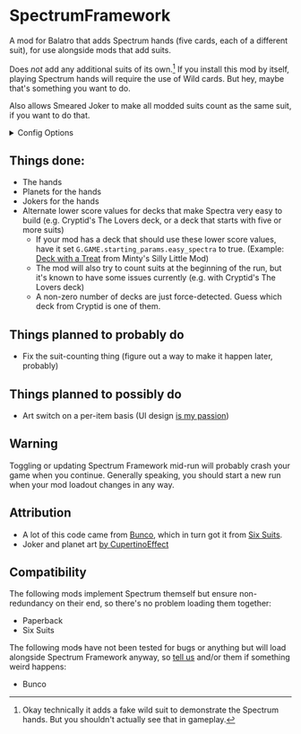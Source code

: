 # SpectrumFramework
A mod for Balatro that adds Spectrum hands (five cards, each of a different suit), for use alongside mods that add suits.

Does _not_ add any additional suits of its own.[^1] If you install this mod by itself, playing Spectrum hands will require the use of Wild cards. But hey, maybe that's something you want to do.

Also allows Smeared Joker to make all modded suits count as the same suit, if you want to do that.

<details>
  <summary>Config Options</summary>
<ul>
<li>Spectra are Standard: Default false. Forces lower-scoring values for Spectrum hands, and shows base Spectrum hand in Run Info immediately. Recommended if you are using many mods which add custom suits.</li>
<li>Smear modded suits: Default false. Modifies Smeared Joker to also make all modded suits count as each other. Recommended if you think this sounds like a fun idea.</li>
<li>Dev messages: Sends trace-level dev messages to the console. If you don't know what this means, it's not relevant to you.</li>
<li>Joker and Planet designs: Switch between CupertinoEffect's art, my original very silly doodles, or the art from <a href="https://github.com/Aurelius7309/SixSuits">Six Suits</a> and <a href="https://github.com/jumbocarrot0/Bunco">Bunco</a>. Y'know, in case you really like a specific version.</li>
</ul>
</details> 

## Things done:
- The hands
- Planets for the hands
- Jokers for the hands
- Alternate lower score values for decks that make Spectra very easy to build (e.g. Cryptid's The Lovers deck, or a deck that starts with five or more suits)
  - If your mod has a deck that should use these lower score values, have it set `G.GAME.starting_params.easy_spectra` to true. (Example: [Deck with a Treat](https://github.com/wingedcatgirl/MintysSillyMod/blob/b2c926aef8fca1a08b2a29ac98c0e433363681c4/backs/backs.lua#L11) from Minty's Silly Little Mod)
  - The mod will also try to count suits at the beginning of the run, but it's known to have some issues currently (e.g. with Cryptid's The Lovers deck)
  - A non-zero number of decks are just force-detected. Guess which deck from Cryptid is one of them.

## Things planned to probably do
- Fix the suit-counting thing (figure out a way to make it happen later, probably)

## Things planned to possibly do
- Art switch on a per-item basis (UI design [is my passion](https://web.archive.org/web/20141027160015/http://avdol.co.vu/post/91095908541))

## Warning
Toggling or updating Spectrum Framework mid-run will probably crash your game when you continue. Generally speaking, you should start a new run when your mod loadout changes in any way.

## Attribution
- A lot of this code came from [Bunco](https://github.com/Firch/Bunco), which in turn got it from [Six Suits](https://github.com/lshtech/SixSuits).
- Joker and planet art [by CupertinoEffect](https://github.com/wingedcatgirl/SpectrumFramework/issues/1)

## Compatibility
The following mods implement Spectrum themself but ensure non-redundancy on their end, so there's no problem loading them together:
- Paperback
- Six Suits

The following mod~~s~~ have not been tested for bugs or anything but will load alongside Spectrum Framework anyway, so [tell us](https://github.com/wingedcatgirl/SpectrumFramework/issues) and/or them if something weird happens:
- Bunco

[^1]: Okay technically it adds a fake wild suit to demonstrate the Spectrum hands. But you shouldn't actually see that in gameplay.